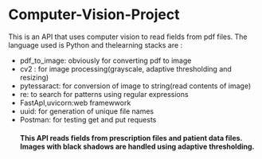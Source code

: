 # Computer-Vision-Project
This is an API that uses computer vision to read fields from pdf files. The language used is Python and thelearning stacks are :
* pdf_to_image: obviously for converting pdf to image
* cv2 : for image processing(grayscale, adaptive thresholding and resizing)
* pytessaract: for conversion of image to string(read contents of image)
* re: to search  for patterns using regular expressions
* FastApI,uvicorn:web framewwork
* uuid: for generation of unique file names
* Postman: for testing get and put requests
   #### This API reads fields from prescription files and patient data files. Images with black shadows are handled using adaptive thresholding.
